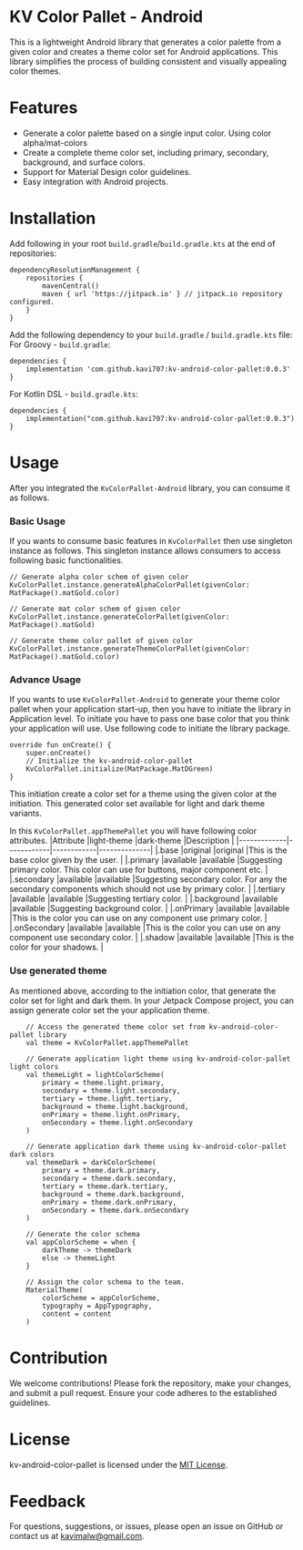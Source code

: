 # KV Color Pallet - Android

This is a lightweight Android library that generates a color palette from a given color and creates a theme color set for Android applications. 
This library simplifies the process of building consistent and visually appealing color themes.

# Features
* Generate a color palette based on a single input color. Using color alpha/mat-colors
* Create a complete theme color set, including primary, secondary, background, and surface colors.
* Support for Material Design color guidelines.
* Easy integration with Android projects.

# Installation
Add following in your root `build.gradle`/`build.gradle.kts` at the end of repositories:
````
dependencyResolutionManagement {
	repositories {
		mavenCentral()
		maven { url 'https://jitpack.io' } // jitpack.io repository configured.
	}
}
````

Add the following dependency to your `build.gradle` / `build.gradle.kts` file:
For Groovy - `build.gradle`:
````
dependencies {
    implementation 'com.github.kavi707:kv-android-color-pallet:0.0.3'
}
````
For Kotlin DSL - `build.gradle.kts`:
````
dependencies {
    implementation("com.github.kavi707:kv-android-color-pallet:0.0.3")
}
````

# Usage
After you integrated the `KvColorPallet-Android` library, you can consume it as follows.

### Basic Usage
If you wants to consume basic features in `KvColorPallet` then use singleton instance as follows. This singleton instance allows consumers to access following basic functionalities.
```
// Generate alpha color schem of given color
KvColorPallet.instance.generateAlphaColorPallet(givenColor: MatPackage().matGold.color)

// Generate mat color schem of given color
KvColorPallet.instance.generateColorPallet(givenColor: MatPackage().matGold)

// Generate theme color pallet of given color
KvColorPallet.instance.generateThemeColorPallet(givenColor: MatPackage().matGold.color)
```

### Advance Usage
If you wants to use `KvColorPallet-Android` to generate your theme color pallet when your application start-up, then you have to initiate the library in Application level.
To initiate you have to pass one base color that you think your application will use. Use following code to initiate the library package.
````
override fun onCreate() {
    super.onCreate()
    // Initialize the kv-android-color-pallet
    KvColorPallet.initialize(MatPackage.MatDGreen)
}
````
This initiation create a color set for a theme using the given color at the initiation. This generated color set available for light and dark theme variants.

In this `KvColorPallet.appThemePallet` you will have following color attributes.
|Attribute    |light-theme |dark-theme  |Description   |
|-------------|------------|------------|--------------|
|.base        |original    |original    |This is the base color given by the user.   |
|.primary     |available   |available   |Suggesting primary color. This color can use for buttons, major component etc.   |
|.secondary   |available   |available   |Suggesting secondary color. For any the secondary components which should not use by primary color.   |
|.tertiary    |available   |available   |Suggesting tertiary color.   |
|.background  |available   |available   |Suggesting background color.   |
|.onPrimary   |available   |available   |This is the color you can use on any component use primary color.   |
|.onSecondary |available   |available   |This is the color you can use on any component use secondary color.   |
|.shadow      |available   |available   |This is the color for your shadows.   |

### Use generated theme
As mentioned above, according to the initiation color, that generate the color set for light and dark them.
In your Jetpack Compose project, you can assign generate color set the your application theme.
````
    // Access the generated theme color set from kv-android-color-pallet library
    val theme = KvColorPallet.appThemePallet

    // Generate application light theme using kv-android-color-pallet light colors
    val themeLight = lightColorScheme(
        primary = theme.light.primary,
        secondary = theme.light.secondary,
        tertiary = theme.light.tertiary,
        background = theme.light.background,
        onPrimary = theme.light.onPrimary,
        onSecondary = theme.light.onSecondary
    )

    // Generate application dark theme using kv-android-color-pallet dark colors
    val themeDark = darkColorScheme(
        primary = theme.dark.primary,
        secondary = theme.dark.secondary,
        tertiary = theme.dark.tertiary,
        background = theme.dark.background,
        onPrimary = theme.dark.onPrimary,
        onSecondary = theme.dark.onSecondary
    )
    
    // Generate the color schema
    val appColorScheme = when {
        darkTheme -> themeDark
        else -> themeLight
    }

    // Assign the color schema to the team.
    MaterialTheme(
        colorScheme = appColorScheme,
        typography = AppTypography,
        content = content
    )
````

# Contribution
We welcome contributions! Please fork the repository, make your changes, and submit a pull request. Ensure your code adheres to the established guidelines.

# License
kv-android-color-pallet is licensed under the [MIT License](https://github.com/kavi707/kv-android-color-pallet/blob/main/LICENSE).

# Feedback
For questions, suggestions, or issues, please open an issue on GitHub or contact us at kavimalw@gmail.com.


